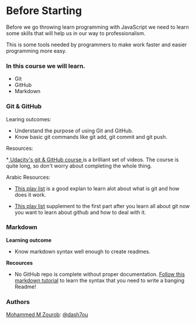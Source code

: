 # Before Starting

Before we go throwing learn programming with JavaScript we need to learn some skills that will help us in our way to professionalism.

This is some tools needed by programmers to make work faster and easier programming more easy.

### In this course we will learn.

* Git
* GitHub
* Markdown

### Git & GitHub

Learing outcomes:

* Understand the purpose of using Git and GitHub.
* Know basic git commands like git add, git commit and git push.

Resources:

*[ Udacity's git & GitHub course ](https://www.udacity.com/course/version-control-with-git--ud123)is a brilliant set of videos. The course is quite long, so don't worry about completing the whole thing.

Arabic Resources:

* [This play list](https://www.youtube.com/watch?v=bLU06b-m_ak&list=PLMYF6NkLrdN-UmfmBY8f-zutGmzwhTsPC) is a good explan to learn alot about what is git and how does it work.

* [This play list](https://www.youtube.com/watch?v=MAgRHQV9QKc&list=PLMYF6NkLrdN-Su2f00Cbii1u4yd-qk1JO) 
supplement to the first part after you learn all about git now you want to learn about github and how to deal with it.

### Markdown
**Learning outcome**
* Know markdown syntax well enough to create readmes.

**Recources**

* No GitHub repo is complete without proper documentation. [Follow this markdown tutorial](https://www.markdowntutorial.com/lesson/1/) to learn the syntax that you need to write a banging Readme!

### Authors
[Mohammed M Zourob](https://github.com/dash7ou): [@dash7ou](https://github.com/dash7ou)
